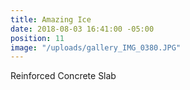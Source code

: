 ```yaml
---
title: Amazing Ice
date: 2018-08-03 16:41:00 -05:00
position: 11
image: "/uploads/gallery_IMG_0380.JPG"
---
```


Reinforced Concrete Slab